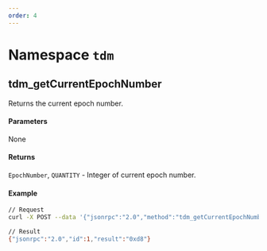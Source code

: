 ```yaml
---
order: 4
---
```


# Namespace `tdm`

## tdm_getCurrentEpochNumber
Returns the current epoch number.

#### Parameters
None

#### Returns
`EpochNumber`, `QUANTITY` - Integer of current epoch number.

#### Example

```bash
// Request
curl -X POST --data '{"jsonrpc":"2.0","method":"tdm_getCurrentEpochNumber","params":[],"id":1}' -H 'content-type: application/json;'

// Result
{"jsonrpc":"2.0","id":1,"result":"0xd8"}

```
